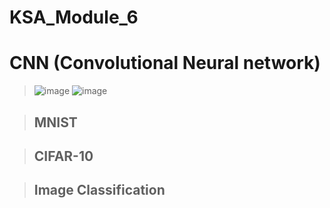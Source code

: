 # KSA_Module_6
# CNN (Convolutional Neural network)
> ![image](https://user-images.githubusercontent.com/82637549/126620110-c769c2ec-3fd3-45b8-a644-eea66b9e8722.png)
> ![image](https://user-images.githubusercontent.com/82637549/126620219-892f2bdc-1b1c-42fb-bd00-a3a499af19ad.png)

> ## MNIST

> ## CIFAR-10


> ## Image Classification
